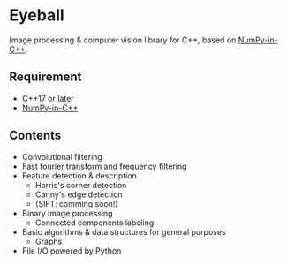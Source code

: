 # Eyeball

Image processing & computer vision library for C++, based on [NumPy-in-C++](https://github.com/RyotaUshio/numpy-in-cpp.git).

## Requirement

- C++17 or later
- [NumPy-in-C++](https://github.com/RyotaUshio/numpy-in-cpp.git)

## Contents

- Convolutional filtering
- Fast fourier transform and frequency filtering
- Feature detection & description
  - Harris's corner detection
  - Canny's edge detection
  - (SIFT: comming soon!)
- Binary image processing
  - Connected components labeling
- Basic algorithms & data structures for general purposes
  - Graphs
- File I/O powered by Python